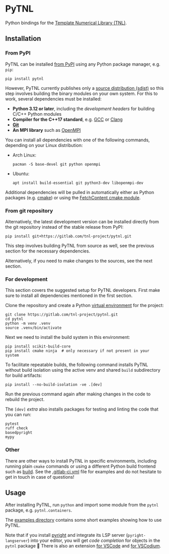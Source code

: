 # PyTNL

Python bindings for the [Template Numerical Library (TNL)][tnl-project].

## Installation

### From PyPI

PyTNL can be installed [from PyPI](https://pypi.org/project/pytnl/) using any
Python package manager, e.g. `pip`:

```shell
pip install pytnl
```

However, PyTNL currently publishes only a [source distribution (sdist)][sdist]
so this step involves building the binary modules on your own system.
For this to work, several dependencies must be installed:

- __Python 3.12 or later__, including the _development headers_ for building
  C/C++ Python modules
- __Compiler for the C++17 standard__, e.g. [GCC][gcc] or [Clang][clang]
- __[Git][git]__
- __An MPI library__ such as [OpenMPI][openmpi]

You can install all dependencies with one of the following commands, depending
on your Linux distribution:

- Arch Linux:

  ```shell
  pacman -S base-devel git python openmpi
  ```

- Ubuntu:

  ```shell
  apt install build-essential git python3-dev libopenmpi-dev
  ```

Additional dependencies will be pulled in automatically either as Python
packages (e.g. [cmake][cmake-pkg]) or using the [FetchContent cmake module][
cmake-fetchcontent].

### From git repository

Alternatively, the latest development version can be installed directly from
the git repository instead of the stable release from PyPI:

```shell
pip install git+https://gitlab.com/tnl-project/pytnl.git
```

This step involves building PyTNL from source as well, see the previous section
for the necessary dependencies.

Alternatively, if you need to make changes to the sources, see the next
section.

### For development

This section covers the suggested setup for PyTNL developers.
First make sure to install all dependencies mentioned in the first section.

Clone the repository and create a Python [virtual environment][venv] for the
project:

```shell
git clone https://gitlab.com/tnl-project/pytnl.git
cd pytnl
python -m venv .venv
source .venv/bin/activate
```

Next we need to install the build system in this environment:

```shell
pip install scikit-build-core
pip install cmake ninja  # only necessary if not present in your system
```

To facilitate repeatable builds, the following command installs PyTNL without
build isolation using the active venv and shared `build` subdirectory for build
artifacts:

```shell
pip install --no-build-isolation -ve .[dev]
```

Run the previous command again after making changes in the code to rebuild the
project.

The `[dev]` _extra_ also installs packages for testing and linting the code
that you can run:

```shell
pytest
ruff check
basedpyright
mypy
```

### Other

There are other ways to install PyTNL in specific environments, including
running plain `cmake` commands or using a different Python build frontend
such as [build][python-build]. See the [.gitlab-ci.yml](.gitlab-ci.yml) file
for examples and do not hesitate to get in touch in case of questions!

## Usage

After installing PyTNL, run `python` and import some module from the `pytnl`
package, e.g. `pytnl.containers`.

The [examples directory](./examples/) contains some short examples showing how
to use PyTNL.

Note that if you install [pyright][pyright] and integrate its LSP server
(`pyright-langserver`) into your editor, you will get _code completion_
for objects in the `pytnl` package 🤩
There is also an extension [for VSCode][pyright-vscode] and
[for VSCodium][pyright-vscodium].

[tnl-project]: https://tnl-project.gitlab.io/
[sdist]: https://packaging.python.org/en/latest/discussions/package-formats/
[gcc]: https://gcc.gnu.org/
[clang]: https://clang.llvm.org/
[git]: https://git-scm.com/
[openmpi]: https://www.open-mpi.org/
[cmake-pkg]: https://pypi.org/project/cmake/
[cmake-fetchcontent]: https://cmake.org/cmake/help/latest/module/FetchContent.html
[venv]: https://docs.python.org/3/library/venv.html
[python-build]: https://pypi.org/project/build/
[pyright]: https://pypi.org/project/pyright/
[pyright-vscode]: https://marketplace.visualstudio.com/items?itemName=ms-pyright.pyright
[pyright-vscodium]: https://www.open-vsx.org/extension/ms-pyright/pyright
